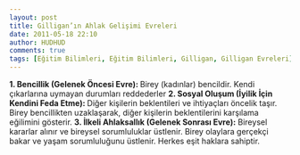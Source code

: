 ```yaml
---
layout: post
title: Gilligan’ın Ahlak Gelişimi Evreleri
date: 2011-05-18 22:10
author: HUDHUD
comments: true
tags: [Eğitim Bilimleri, Eğitim Bilimleri, Gilligan, Gilligan Evreleri]
---
```

<strong>1. Bencillik (Gelenek Öncesi Evre): </strong>Birey (kadınlar) bencildir. Kendi çıkarlarına uymayan durumları reddederler
<strong>2. Sosyal Oluşum (İyilik İçin Kendini Feda Etme): </strong>Diğer kişilerin beklentileri ve ihtiyaçları öncelik taşır. Birey bencillikten uzaklaşarak, diğer kişilerin beklentilerini karşılama eğilimini gösterir.
<strong>3. İlkeli Ahlaksallık (Gelenek Sonrası Evre):</strong> Bireysel kararlar alınır ve bireysel sorumluluklar üstlenir. Birey olaylara gerçekçi bakar ve yaşam sorumluluğunu üstlenir. Herkes eşit haklara sahiptir.
